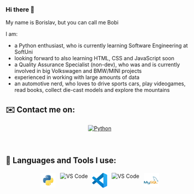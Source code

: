 ### Hi there 👋

My name is Borislav, but you can call me Bobi

I am:
* a Python enthusiast, who is currently learning Software Engineering at SoftUni
* looking forward to also learning HTML, CSS and JavaScript soon
* a Quality Assurance Specialist (non-dev), who was and is currently involved in big Volkswagen and BMW/MINI projects
* experienced in working with large amounts of data
* an automotive nerd, who loves to drive sports cars, play videogames, read books, collect die-cast models and explore the mountains

## ✉️ Contact me on:


<p align="center">
 <a href="https://linkedin.com/in/borivanov1989" target="_blank" rel="noopener noreferrer"> <img src="https://github.com/gauravghongde/social-icons/blob/master/PNG/Color/LinkedIN.png" alt="Python" height="40" style="vertical-align:top; margin:4px"></a>
</p>

<br />

## 🧰 Languages and Tools I use:
<p align="center">
<img src="https://raw.githubusercontent.com/github/explore/80688e429a7d4ef2fca1e82350fe8e3517d3494d/topics/python/python.png" alt="Python" height="40" style="vertical-align:top; margin:4px">
<img src="https://github.com/yurijserrano/Github-Profile-Readme-Logos/blob/master/ides/pycharm.svg" alt="VS Code" height="40" style="vertical-align:top; margin:4px">
<img src="https://raw.githubusercontent.com/github/explore/80688e429a7d4ef2fca1e82350fe8e3517d3494d/topics/visual-studio-code/visual-studio-code.png" alt="VS Code" height="40" style="vertical-align:top; margin:4px">
<img src="https://github.com/gauravghongde/social-icons/blob/master/PNG/Color/Atlassian.png" alt="VS Code" height="40" style="vertical-align:top; margin:4px">
<img src="https://github.com/devicons/devicon/blob/master/icons/mysql/mysql-original-wordmark.svg" alt="VS Code" height="40" style="vertical-align:top; margin:4px">
</p>
